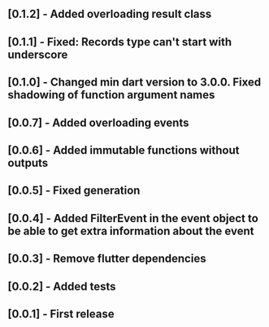 ## [0.1.2] - Added overloading result class
## [0.1.1] - Fixed: Records type can't start with underscore
## [0.1.0] - Changed min dart version to 3.0.0. Fixed shadowing of function argument names
## [0.0.7] - Added overloading events
## [0.0.6] - Added immutable functions without outputs
## [0.0.5] - Fixed generation
## [0.0.4] - Added FilterEvent in the event object to be able to get extra information about the event
## [0.0.3] - Remove flutter dependencies
## [0.0.2] - Added tests
## [0.0.1] - First release

